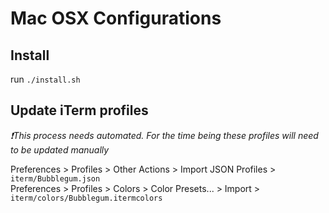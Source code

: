 # Mac OSX Configurations

## Install
run `./install.sh`

## Update iTerm profiles
<i>❗️This process needs automated. For the time being these profiles will need to be updated manually</i></br>

Preferences > Profiles > Other Actions > Import JSON Profiles > `iterm/Bubblegum.json`</br>
Preferences > Profiles > Colors > Color Presets... > Import > `iterm/colors/Bubblegum.itermcolors`</br>
